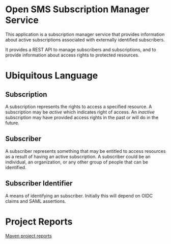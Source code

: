 # Open SMS Subscription Manager Service

This application is a subscription manager service that provides information about
active subscriptions associated with externally identified subscribers.

It provides a REST API to manage subscribers and subscriptions, and to provide information
about access rights to protected resources.

# Ubiquitous Language

## Subscription

A subscription represents the rights to access a specified resource. A subscription may be *active*
which indicates right of access. An *inactive* subscription may have provided access rights in the
past or will do in the future.

## Subscriber

A subscriber represents something that may be entitled to access resources as a result of having
an active subscription. A subscriber could be an individual, an organization, or any other group
of people that can be identified.

## Subscriber Identifier

A means of identifying an subscriber. Initially this will depend on OIDC claims and SAML assertions.

# Project Reports

[Maven project reports](https://open-sms.github.io/subscription-manager/)
